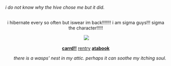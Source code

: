 <p align="left">
<i>i do not know why the hive chose me but it did.</i>

<p align="center">
<br> i hibernate every so often but iswear im back!!!!!!! i am sigma guys!!! sigma the character!!!!!

<p align="center">
<img>
<img src="https://media1.tenor.com/m/-cmifLLOg9IAAAAC/sigma-sigma-bsd.gif"/> </p>
<p align="center"> <strong><a href="https://sunfishidol.carrd.co/">carrd!!</a></strong> <a href="https://rentry.co/kim_soleum">rentry</a> <strong> <a href="https://roedeer.atabook.org/"> atabook</a></strong>  </p>
 
<p align="right">
<i>there is a wasps' nest in my attic. perhaps it can soothe my itching soul.</i>

